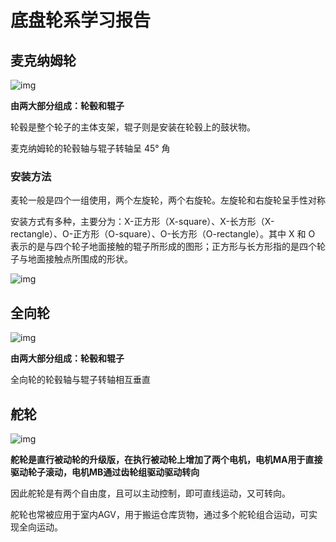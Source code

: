 # 底盘轮系学习报告

## 麦克纳姆轮

![img](https://imgconvert.csdnimg.cn/aHR0cHM6Ly9waWM0LnpoaW1nLmNvbS84MC9jMGFmZWMzZGJhZjE3MGUxNzliMjQwYWY0Yjc4ZjIyZl83MjB3LmpwZw?x-oss-process=image/format,png)

**由两大部分组成：轮毂和辊子**

轮毂是整个轮子的主体支架，辊子则是安装在轮毂上的鼓状物。

麦克纳姆轮的轮毂轴与辊子转轴呈 45° 角

### 安装方法

麦轮一般是四个一组使用，两个左旋轮，两个右旋轮。左旋轮和右旋轮呈手性对称

安装方式有多种，主要分为：X-正方形（X-square）、X-长方形（X-rectangle）、O-正方形（O-square）、O-长方形（O-rectangle）。其中 X 和 O 表示的是与四个轮子地面接触的辊子所形成的图形；正方形与长方形指的是四个轮子与地面接触点所围成的形状。	

![img](https://imgconvert.csdnimg.cn/aHR0cHM6Ly9waWMyLnpoaW1nLmNvbS84MC83MTBiZmUxZDM1YjVkMmY4MjY4OTk2NTA4N2IzMzY4MV83MjB3LmpwZw?x-oss-process=image/format,png)

## 全向轮

![img](https://imgconvert.csdnimg.cn/aHR0cHM6Ly9waWMxLnpoaW1nLmNvbS84MC8wODNmZTIxYTZmMjc5YzE1NTc0NDliNWI5OGU4NjE0NF83MjB3LmpwZw?x-oss-process=image/format,png)

**由两大部分组成：轮毂和辊子**

全向轮的轮毂轴与辊子转轴相互垂直

## 舵轮

![img](https://img-blog.csdn.net/20171119185432463)

**舵轮是直行被动轮的升级版，在执行被动轮上增加了两个电机，电机MA用于直接驱动轮子滚动，电机MB通过齿轮组驱动驱动转向**

因此舵轮是有两个自由度，且可以主动控制，即可直线运动，又可转向。

舵轮也常被应用于室内AGV，用于搬运仓库货物，通过多个舵轮组合运动，可实现全向运动。

